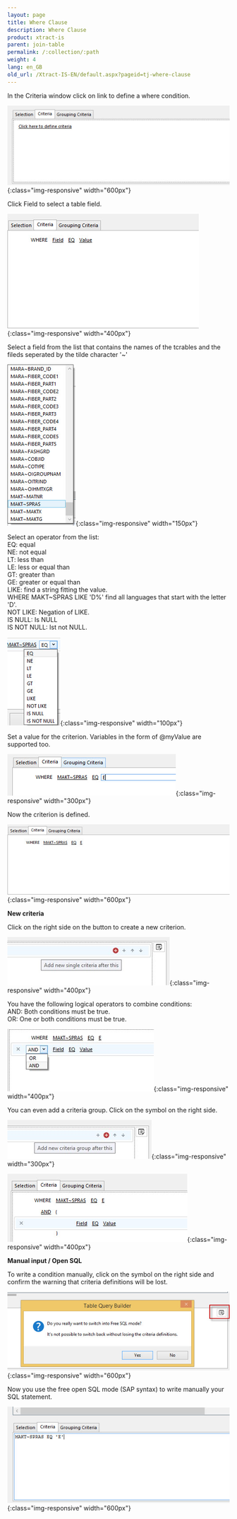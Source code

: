 ```yaml
---
layout: page
title: Where Clause
description: Where Clause
product: xtract-is
parent: join-table
permalink: /:collection/:path
weight: 4
lang: en_GB
old_url: /Xtract-IS-EN/default.aspx?pageid=tj-where-clause
---
```


In the Criteria window click on link to define a where condition.  

![tj-where-0](/img/content/tj-where-0.jpg){:class="img-responsive" width="600px"}


Click Field to select a table field. 

![tj-where-1](/img/content/tj-where-1.jpg){:class="img-responsive" width="400px"}

Select a field from the list that contains the names of the tcrables and the fileds seperated by the tilde character '~'

![tj-where-2](/img/content/tj-where-2.jpg){:class="img-responsive" width="150px"}

Select an operator from the list: <br> 
EQ: equal<br>
NE: not equal<br>
LT: less than<br>
LE: less or equal than<br>
GT: greater than<br>
GE: greater or equal than<br>
LIKE: find a string fitting the value.  <br>
        WHERE MAKT~SPRAS LIKE 'D%' find all languages that start with the letter 'D'. <br>
NOT LIKE: Negation of LIKE.<br>
IS NULL: Is NULL<br>
IS NOT NULL: Ist not NULL.<br>

![tj-where-operation](/img/content/tj-where-operation.jpg){:class="img-responsive" width="100px"}

Set a value for the criterion. Variables in the form of @myValue are supported too.  

![tj-where-value](/img/content/tj-where-value.jpg){:class="img-responsive" width="300px"}

Now the criterion is defined.  

![tj-where-3](/img/content/tj-where-3.jpg){:class="img-responsive" width="600px"}

**New criteria**

Click on the right side on the button to create a new criterion.  

![tj-where-single-criteria](/img/content/tj-where-single-criteria.jpg){:class="img-responsive" width="400px"}

You have the following logical operators to combine conditions: <br>
AND: Both conditions must be true.  <br>
OR: One or both conditions must be true. <br>

![tj-where-and](/img/content/tj-where-and.jpg){:class="img-responsive" width="400px"}

You can even add a criteria group. Click on the symbol on the right side.

![tj-where-criteria-group](/img/content/tj-where-criteria-group.jpg){:class="img-responsive" width="300px"}

![tj-where-criteria-group-2](/img/content/tj-where-criteria-group-2.jpg){:class="img-responsive" width="400px"}


**Manual input / Open SQL**

To write a condition manually, click on the symbol on the right side and confirm the warning that criteria definitions will be lost.  

![tj-where-4](/img/content/tj-where-4.jpg){:class="img-responsive" width="600px"}

Now you use the free open SQL mode (SAP syntax) to write manually your SQL statement. 

![tj-where-5](/img/content/tj-where-5.jpg){:class="img-responsive" width="600px"}
